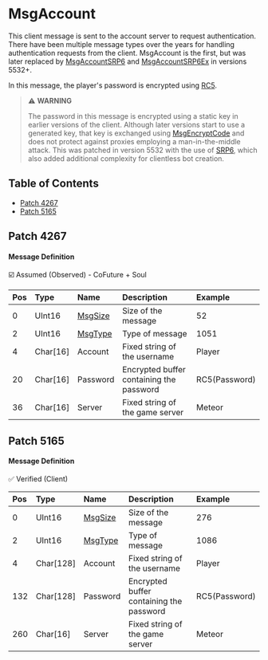 # MsgAccount

This client message is sent to the account server to request authentication. There have been multiple message types over the years for handling authentication requests from the client. MsgAccount is the first, but was later replaced by [MsgAccountSRP6](msgaccountsrp6.md) and [MsgAccountSRP6Ex](msgaccountsrp6ex.md) in versions 5532+.

In this message, the player's password is encrypted using [RC5](/security/rc5.md).

> ⚠️ __WARNING__
>
> The password in this message is encrypted using a static key in earlier versions of the client. Although later versions start to use a generated key, that key is exchanged using [MsgEncryptCode](msgencryptcode.md) and does not protect against proxies employing a man-in-the-middle attack. This was patched in version 5532 with the use of [SRP6](/security/srp6.md), which also added additional complexity for clientless bot creation.

## Table of Contents

* [Patch 4267](#patch-4267)
* [Patch 5165](#patch-5165)

## Patch 4267

#### Message Definition

☑️ Assumed (Observed) - CoFuture + Soul

| Pos | Type | Name | Description | Example |
|:-------|:--------|:--------|:--------|:--------|
| 0  | UInt16 | [MsgSize](index.md#message-header) | Size of the message | 52 |
| 2  | UInt16 | [MsgType](index.md#message-header) | Type of message | 1051 |
| 4  | Char[16] | Account | Fixed string of the username | Player |
| 20 | Char[16] | Password | Encrypted buffer containing the password | RC5(Password) |
| 36 | Char[16] | Server | Fixed string of the game server | Meteor |

## Patch 5165

#### Message Definition

✅ Verified (Client)

| Pos | Type | Name | Description | Example |
|:-------|:--------|:--------|:--------|:--------|
| 0  | UInt16 | [MsgSize](index.md#message-header) | Size of the message | 276 |
| 2  | UInt16 | [MsgType](index.md#message-header) | Type of message | 1086 |
| 4  | Char[128] | Account | Fixed string of the username | Player |
| 132 | Char[128] | Password | Encrypted buffer containing the password | RC5(Password) |
| 260 | Char[16] | Server | Fixed string of the game server | Meteor |
